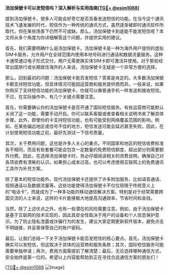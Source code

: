 **汤加保號卡可以发短信吗？深入解析与实用指南[[TG💪+ @esim1088](https://t.me/s/esim1088)]**

提到汤加保號卡，很多人可能会好奇它是否具备发送短信的功能。在当今这个通讯技术飞速发展的时代，短信作为一种传统的通讯方式，虽然逐渐被即时通讯软件所取代，但在某些场景下仍然不可或缺。那么，汤加保號卡到底能不能发短信呢？本文将从多个角度为你详细解答这个问题，并提供实用的建议。

首先，我们需要明确什么是汤加保號卡。汤加保號卡是一种为海外用户提供的虚拟SIM卡服务，允许用户在全球范围内使用本地号码进行通话和数据流量服务。这种卡通常通过电子形式交付，用户无需更换实体SIM卡即可激活并使用。对于那些经常出国旅行或长期居住海外的人来说，汤加保號卡无疑是一个非常方便的选择。

那么，回到最初的问题：汤加保號卡能否发短信？答案是肯定的。大多数汤加保號卡都支持短信功能，但具体情况可能因运营商和服务提供商而异。一般来说，如果你购买了支持短信功能的汤加保號卡，你就可以像普通手机一样发送和接收短信。不过，在实际操作中，有几个关键点需要注意。

首先，你需要确认你的汤加保號卡是否开通了国际短信服务。有些运营商可能默认关闭了这一功能，需要手动开启。你可以联系客服或者查看相关说明书来了解具体步骤。此外，即使你的卡支持短信功能，也有可能受到网络覆盖范围的影响。例如，在某些偏远地区或信号不佳的地方，短信发送可能会延迟甚至失败。因此，在计划使用短信功能之前，最好先测试一下信号质量。

其次，关于费用问题，这也是许多人关心的重点。不同国家和地区的短信收费标准各不相同，而且有些套餐可能会包含一定数量的免费短信额度，超出部分则需要额外付费。因此，在选择汤加保號卡时，务必仔细阅读相关的资费说明，确保自己对各项收费有清晰的认识。如果担心成本过高，也可以考虑使用互联网上的免费通讯工具作为补充方案。

除了基本的短信功能外，现代汤加保號卡还提供了许多附加服务，比如语音通话、视频通话以及数据流量等。这些功能使得汤加保號卡不仅仅局限于传统意义上的“电话卡”，而是成为了一种多功能的移动通信解决方案。特别是对于经常需要跨国交流的人士来说，这样的卡片能够极大地提高沟通效率，节省时间和金钱。

当然，除了上述优点之外，也有一些潜在的风险需要注意。例如，由于汤加保號卡是基于互联网的技术实现的，因此其安全性取决于用户的设备和个人信息保护意识。为了防止隐私泄露或诈骗行为的发生，建议大家定期更新软件版本，避免点击不明链接，并妥善保管自己的账户密码。

最后，让我们总结一下关于汤加保號卡能否发短信的核心要点。首先，汤加保號卡确实可以发短信，但这取决于具体的运营商和服务条款；其次，国际短信服务可能需要单独申请；再次，费用方面需提前了解清楚；最后，无论选择哪种通信方式，安全始终是第一位的。希望以上内容能帮助到正在寻找合适通信方案的朋友们！

[[TG💪+ @esim1088](https://t.me/s/esim1088) ![Image](https://i.postimg.cc/4NQfJmqS/Snipaste-2025-05-13-00-14-12.png)]